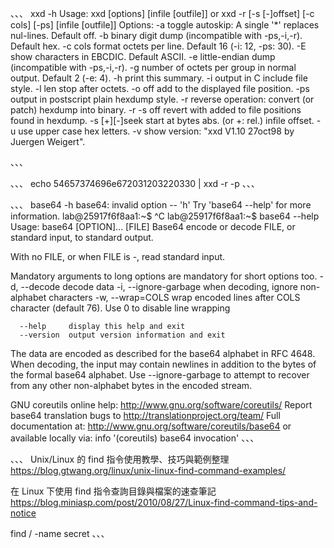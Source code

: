 、、、
xxd -h
Usage:
       xxd [options] [infile [outfile]]
    or
       xxd -r [-s [-]offset] [-c cols] [-ps] [infile [outfile]]
Options:
    -a          toggle autoskip: A single '*' replaces nul-lines. Default off.
    -b          binary digit dump (incompatible with -ps,-i,-r). Default hex.
    -c cols     format <cols> octets per line. Default 16 (-i: 12, -ps: 30).
    -E          show characters in EBCDIC. Default ASCII.
    -e          little-endian dump (incompatible with -ps,-i,-r).
    -g          number of octets per group in normal output. Default 2 (-e: 4).
    -h          print this summary.
    -i          output in C include file style.
    -l len      stop after <len> octets.
    -o off      add <off> to the displayed file position.
    -ps         output in postscript plain hexdump style.
    -r          reverse operation: convert (or patch) hexdump into binary.
    -r -s off   revert with <off> added to file positions found in hexdump.
    -s [+][-]seek  start at <seek> bytes abs. (or +: rel.) infile offset.
    -u          use upper case hex letters.
    -v          show version: "xxd V1.10 27oct98 by Juergen Weigert".

、、、

、、、
echo 54657374696e672031203220330 | xxd -r -p
、、、

、、、
base64 -h
base64: invalid option -- 'h'
Try 'base64 --help' for more information.
lab@25917f6f8aa1:~$ ^C
lab@25917f6f8aa1:~$ base64 --help
Usage: base64 [OPTION]... [FILE]
Base64 encode or decode FILE, or standard input, to standard output.

With no FILE, or when FILE is -, read standard input.

Mandatory arguments to long options are mandatory for short options too.
  -d, --decode          decode data
  -i, --ignore-garbage  when decoding, ignore non-alphabet characters
  -w, --wrap=COLS       wrap encoded lines after COLS character (default 76).
                          Use 0 to disable line wrapping

      --help     display this help and exit
      --version  output version information and exit

The data are encoded as described for the base64 alphabet in RFC 4648.
When decoding, the input may contain newlines in addition to the bytes of
the formal base64 alphabet.  Use --ignore-garbage to attempt to recover
from any other non-alphabet bytes in the encoded stream.

GNU coreutils online help: <http://www.gnu.org/software/coreutils/>
Report base64 translation bugs to <http://translationproject.org/team/>
Full documentation at: <http://www.gnu.org/software/coreutils/base64>
or available locally via: info '(coreutils) base64 invocation'
、、、

、、、
Unix/Linux 的 find 指令使用教學、技巧與範例整理
https://blog.gtwang.org/linux/unix-linux-find-command-examples/

在 Linux 下使用 find 指令查詢目錄與檔案的速查筆記
https://blog.miniasp.com/post/2010/08/27/Linux-find-command-tips-and-notice



find / -name secret
、、、
